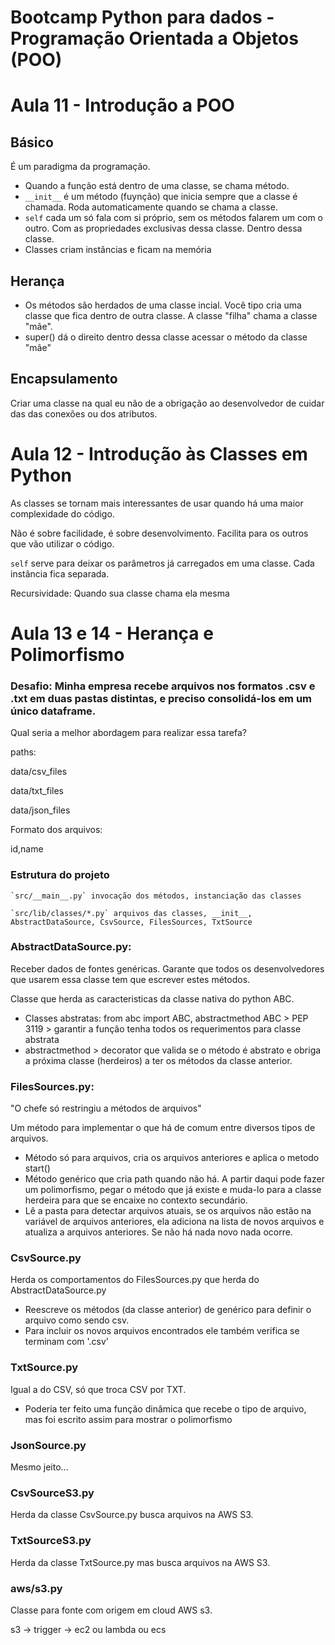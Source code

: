 # Bootcamp Python para dados - Programação Orientada a Objetos (POO)

# Aula 11 - Introdução a POO

## Básico
É um paradigma da programação.
* Quando a função está dentro de uma classe, se chama método.
* `__init__` é um método (fuynção) que inicia sempre que a classe é chamada. Roda automaticamente quando se chama a classe.
* `self` cada um só fala com si próprio, sem os métodos falarem um com o outro. Com as propriedades exclusivas dessa classe. Dentro dessa classe.
* Classes criam instâncias e ficam na memória

## Herança
* Os métodos são herdados de uma classe incial. Você tipo cria uma classe que fica dentro de outra classe. A classe "filha" chama a classe "mãe".
* super() dá o direito dentro dessa classe acessar o método da classe "mãe"

## Encapsulamento
Criar uma classe na qual eu não de a obrigação ao desenvolvedor de cuidar das das conexões ou dos atributos.

# Aula 12 - Introdução às Classes em Python
As classes se tornam mais interessantes de usar quando há uma maior complexidade do código.

Não é sobre facilidade, é sobre desenvolvimento. Facilita para os outros que vão utilizar o código.

`self` serve para deixar os parâmetros já carregados em uma classe. Cada instância fica separada.

Recursividade: Quando sua classe chama ela mesma

# Aula 13 e 14 - Herança e Polimorfismo

### Desafio: Minha empresa recebe arquivos nos formatos .csv e .txt em duas pastas distintas, e preciso consolidá-los em um único dataframe.

Qual seria a melhor abordagem para realizar essa tarefa?

paths:

data/csv_files

data/txt_files

data/json_files

Formato dos arquivos:

id,name

### Estrutura do projeto

    `src/__main__.py` invocação dos métodos, instanciação das classes

    `src/lib/classes/*.py` arquivos das classes, __init__, AbstractDataSource, CsvSource, FilesSources, TxtSource

### AbstractDataSource.py:
Receber dados de fontes genéricas. Garante que todos os desenvolvedores que usarem essa classe tem que escrever estes métodos.

Classe que herda as caracteristicas da classe nativa do python ABC.

* Classes abstratas: from abc import ABC, abstractmethod
ABC > PEP 3119 > garantir a função tenha todos os requerimentos para classe abstrata
* abstractmethod > decorator que valida se o método é abstrato e obriga a próxima classe (herdeiros) a ter os métodos da classe anterior.

### FilesSources.py:
"O chefe só restringiu a métodos de arquivos"

Um método para implementar o que há de comum entre diversos tipos de arquivos.

* Método só para arquivos, cria os arquivos anteriores e aplica o metodo start()
* Método genérico que cria path quando não há. A partir daqui pode fazer um polimorfismo, pegar o método que já existe e muda-lo para a classe herdeira para que se encaixe no contexto secundário.
* Lê a pasta para detectar arquivos atuais, se os arquivos não estão na variável de arquivos anteriores, ela adiciona na lista de novos arquivos e atualiza a arquivos anteriores. Se não há nada novo nada ocorre.

### CsvSource.py

Herda os comportamentos do FilesSources.py que herda do AbstractDataSource.py

* Reescreve os métodos (da classe anterior) de genérico para definir o arquivo como sendo csv.
* Para incluir os novos arquivos encontrados ele também verifica se terminam com '.csv'

### TxtSource.py

Igual a do CSV, só que troca CSV por TXT.

* Poderia ter feito uma função dinâmica que recebe o tipo de arquivo, mas foi escrito assim para mostrar o polimorfismo

### JsonSource.py

Mesmo jeito...

### CsvSourceS3.py

Herda da classe CsvSource.py busca arquivos na AWS S3.

### TxtSourceS3.py

Herda da classe TxtSource.py mas busca arquivos na AWS S3.

### aws/s3.py

Classe para fonte com origem em cloud AWS s3.

s3 -> trigger -> ec2 ou lambda ou ecs
